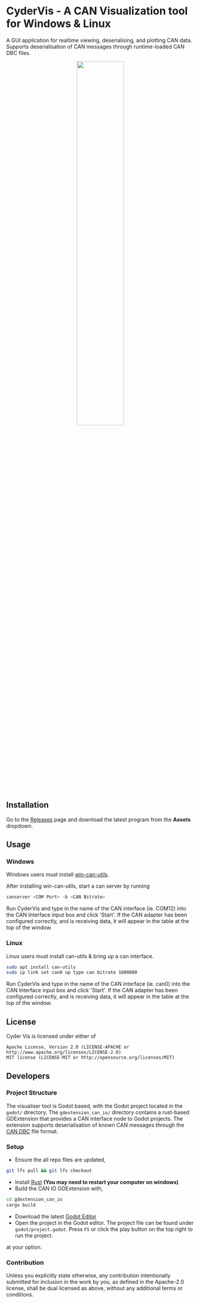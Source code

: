 # CyderVis - A CAN Visualization tool for Windows & Linux

A GUI application for realtime viewing, deserialising, and plotting CAN data. Supports deserialisation of CAN messages through runtime-loaded CAN DBC files.

<p align="center">
    <img src="godot/screenshot.png" width="50%">
</p>

## Installation

Go to the [Releases](https://github.com/Cyborg-Dynamics-Engineering/cyder-vis/releases) page and download the latest program from the **Assets** dropdown.

## Usage

### Windows

Windows users must install [win-can-utils](https://github.com/Cyborg-Dynamics-Engineering/win-can-utils).

After installing win-can-utils, start a can server by running

```bash
canserver <COM Port> -b <CAN Bitrate>
```
Run CyderVis and type in the name of the CAN interface (ie. COM12) into the CAN Interface input box and click 'Start'.
If the CAN adapter has been configured correctly, and is receiving data, it will appear in the table at the top of the window.

### Linux

Linux users must install can-utils & bring up a can interface.

```bash
sudo apt install can-utils
sudo ip link set can0 up type can bitrate 1000000
```
Run CyderVis and type in the name of the CAN interface (ie. can0) into the CAN Interface input box and click 'Start'.
If the CAN adapter has been configured correctly, and is receiving data, it will appear in the table at the top of the window.

## License

Cyder Vis is licensed under either of

    Apache License, Version 2.0 (LICENSE-APACHE or http://www.apache.org/licenses/LICENSE-2.0)
    MIT license (LICENSE-MIT or http://opensource.org/licenses/MIT)


## Developers

### Project Structure

The visualiser tool is Godot based, with the Godot project located in the `godot/` directory. The `gdextension_can_io/` directory contains a rust-based GDExtension that provides a CAN interface node to Godot projects. The extension supports deserialisation of known CAN messages through the [CAN DBC](https://www.csselectronics.com/pages/can-dbc-file-database-intro) file format.

### Setup

- Ensure the all repo files are updated,

```bash
git lfs pull && git lfs checkout
```

- Install [Rust](https://www.rust-lang.org/tools/install) **(You may need to restart your computer on windows)**
- Build the CAN IO GDExtension with,

```bash
cd gdextension_can_io
cargo build
```

- Download the latest [Godot Editor](https://godotengine.org/)
- Open the project in the Godot editor. The project file can be found under `godot/project.godot`. Press `F5` or click the play button on the top right to run the project.

at your option.

### Contribution

Unless you explicitly state otherwise, any contribution intentionally submitted for inclusion in the work by you, as defined in the Apache-2.0 license, shall be dual licensed as above, without any additional terms or conditions.
